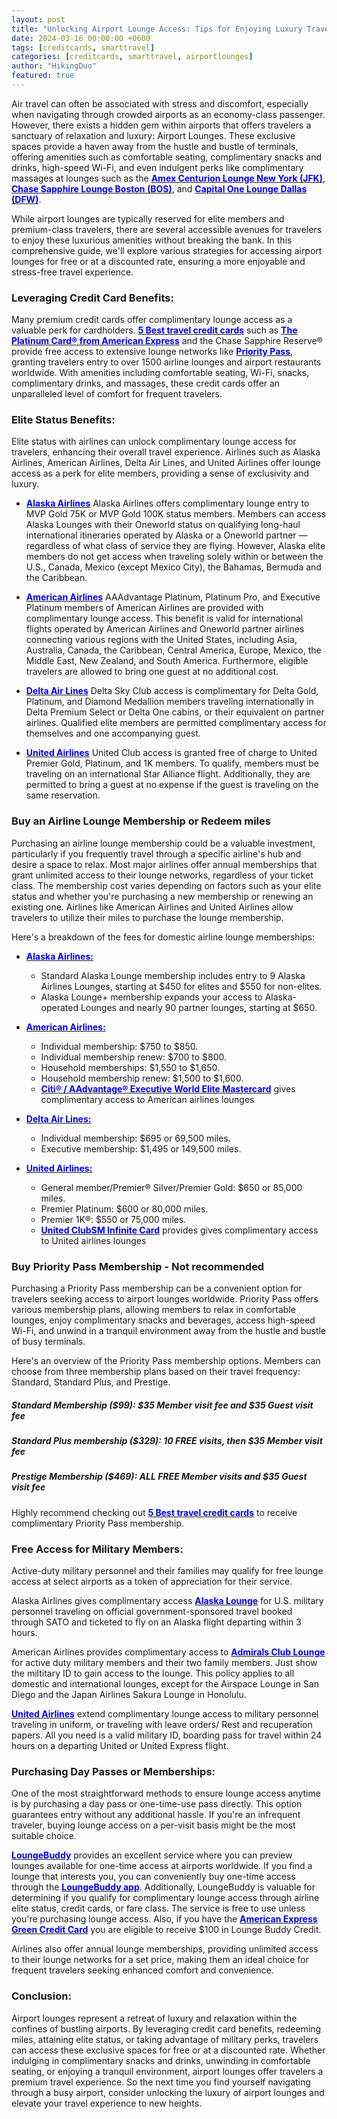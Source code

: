 ```yaml
---
layout: post
title: "Unlocking Airport Lounge Access: Tips for Enjoying Luxury Travel Without the Price Tag"
date: 2024-03-16 00:00:00 +0600
tags: [creditcards, smarttravel]
categories: [creditcards, smarttravel, airportlounges]
author: "HikingDuo"
featured: true
---
```


Air travel can often be associated with stress and discomfort, especially when navigating through crowded airports as an economy-class passenger. However, there exists a hidden gem within airports that offers travelers a sanctuary of relaxation and luxury: Airport Lounges. These exclusive spaces provide a haven away from the hustle and bustle of terminals, offering amenities such as comfortable seating, complimentary snacks and drinks, high-speed Wi-Fi, and even indulgent perks like complimentary massages at lounges such as the <a href="https://global.americanexpress.com/lounge-access/the-platinum-card/JFK/The-Centurion-Lounge-Terminal-4-ErTeaB28Ky"><b style="color: blue;">Amex Centurion Lounge New York (JFK)</b></a>, <a href="https://account.chase.com/sapphire-airport-lounge"><b style="color: blue;">Chase Sapphire Lounge Boston (BOS)</b></a>, and <a href="https://capitalonetravel.com/lounges/capital-one-lounges/dfw"><b style="color: blue;">Capital One Lounge Dallas (DFW)</b></a>.

While airport lounges are typically reserved for elite members and premium-class travelers, there are several accessible avenues for travelers to enjoy these luxurious amenities without breaking the bank. In this comprehensive guide, we'll explore various strategies for accessing airport lounges for free or at a discounted rate, ensuring a more enjoyable and stress-free travel experience.

### Leveraging Credit Card Benefits:

Many premium credit cards offer complimentary lounge access as a valuable perk for cardholders.  <a href="https://hikingduo.github.io/hikingduo/5-best-travel-credit-cards-as-of-March-2024.html"><b style="color: blue;">5 Best travel credit cards</b></a> such as <a href="https://hikingduo.github.io/hikingduo/american-express-platinum-card-review.html"><b style="color: blue;">The Platinum Card® from American Express</b></a> and the Chase Sapphire Reserve® provide free access to extensive lounge networks like <a href="https://www.prioritypass.com/campaigns/sportstravel/keyword/proud-sponsor-ptpa?sourcecode=DAPTPA24&currency=USD&gad_source=1&gclid=Cj0KCQjwqdqvBhCPARIsANrmZhN944CclX-JE2_NSNpURK8PPLN86SlQWBPHKfpaPHya7q-iKKAlFiAaAjmMEALw_wcB"><b style="color: blue;">Priority Pass</b></a>, granting travelers entry to over 1500 airline lounges and airport restaurants worldwide. With amenities including comfortable seating, Wi-Fi, snacks, complimentary drinks, and massages, these credit cards offer an unparalleled level of comfort for frequent travelers.

### Elite Status Benefits:

Elite status with airlines can unlock complimentary lounge access for travelers, enhancing their overall travel experience. Airlines such as Alaska Airlines, American Airlines, Delta Air Lines, and United Airlines offer lounge access as a perk for elite members, providing a sense of exclusivity and luxury.


- <a href="https://www.alaskaair.com/content/mileage-plan/membership-benefits?lid=nav:mileage-elite&int=AS_NAV_MP_EliteStatus_-prodID:MileagePlan"><b style="color: blue;">Alaska Airlines</b></a>
Alaska Airlines offers complimentary lounge entry to MVP Gold 75K or MVP Gold 100K status members. Members can access Alaska Lounges with their Oneworld status on qualifying long-haul international itineraries operated by Alaska or a Oneworld partner — regardless of what class of service they are flying. However, Alaska elite members do not get access when traveling solely within or between the U.S., Canada, Mexico (except Mexico City), the Bahamas, Bermuda and the Caribbean.

- <a href="https://www.aa.com/i18n/aadvantage-program/aadvantage-status/aadvantage-status.jsp"><b style="color: blue;">American Airlines</b></a>
AAAdvantage Platinum, Platinum Pro, and Executive Platinum members of American Airlines are provided with complimentary lounge access. This benefit is valid for international flights operated by American Airlines and Oneworld partner airlines connecting various regions with the United States, including Asia, Australia, Canada, the Caribbean, Central America, Europe, Mexico, the Middle East, New Zealand, and South America. Furthermore, eligible travelers are allowed to bring one guest at no additional cost.

- <a href="https://www.delta.com/us/en/skymiles/medallion-program/medallion-benefits"><b style="color: blue;">Delta Air Lines</b></a>
Delta Sky Club access is complimentary for Delta Gold, Platinum, and Diamond Medallion members traveling internationally in Delta Premium Select or Delta One cabins, or their equivalent on partner airlines. Qualified elite members are permitted complimentary access for themselves and one accompanying guest.

- <a href="https://www.united.com/ual/en/us/fly/mileageplus/premier.html"><b style="color: blue;">United Airlines</b></a>
United Club access is granted free of charge to United Premier Gold, Platinum, and 1K members. To qualify, members must be traveling on an international Star Alliance flight. Additionally, they are permitted to bring a guest at no expense if the guest is traveling on the same reservation.

### Buy an Airline Lounge Membership or Redeem miles
Purchasing an airline lounge membership could be a valuable investment, particularly if you frequently travel through a specific airline's hub and desire a space to relax. Most major airlines offer annual memberships that grant unlimited access to their lounge networks, regardless of your ticket class. The membership cost varies depending on factors such as your elite status and whether you're purchasing a new membership or renewing an existing one. Airlines like American Airlines and United Airlines allow travelers to utilize their miles to purchase the lounge membership.

Here's a breakdown of the fees for domestic airline lounge memberships:

- <a href="https://www.alaskaair.com/content/airport-lounge/join-renew"><b style="color: blue;">Alaska Airlines:</b></a>
  - Standard Alaska Lounge membership includes entry to 9 Alaska Airlines Lounges, starting at $450 for elites and $550 for non-elites.
  - Alaska Lounge+ membership expands your access to Alaska-operated Lounges and nearly 90 partner lounges, starting at $650.

- <a href="https://www.alaskaair.com/content/airport-lounge/join-renew"><b style="color: blue;">American Airlines:</b></a>
  - Individual membership: $750 to $850.
  - Individual membership renew: $700 to $800.
  - Household memberships: $1,550 to $1,650.
  - Household membership renew: $1,500 to $1,600.
  - <a href="https://www.citi.com/usc/LPACA/AA/AAdvantage/Exec/PS/index0.html?cmp=knc%7Cacquire%7C2006%7CCARDS%7CGoogle%7CBR&gclid=Cj0KCQjwqdqvBhCPARIsANrmZhN1ClQ5JOby2-vuVPpBDPZDeblVa1NwngIyGs9PrQ4f13cAsYjMrwUaAsnLEALw_wcB&gclsrc=aw.ds&ProspectID=Pgt2YSnP2NWOCe8V2KClWSldcVCoh6dj"><b style="color: blue;">Citi® / AAdvantage® Executive World Elite Mastercard</b></a> gives complimentary access to American airlines lounges

- <a href="https://www.delta.com/skyclub/purchasemembership_performRequest.action"><b style="color: blue;">Delta Air Lines:</b></a>
  - Individual membership: $695 or 69,500 miles.
  - Executive membership: $1,495 or 149,500 miles.

- <a href="https://www.united.com/en/us/fly/travel/airport/united-club-and-lounges/membership-rates.html"><b style="color: blue;">United Airlines:</b></a>
  - General member/Premier® Silver/Premier Gold: $650 or 85,000 miles.
  - Premier Platinum: $600 or 80,000 miles.
  - Premier 1K®: $550 or 75,000 miles.
  - <a href="https://www2.theexplorercard.com/rewards-cards/club-card?CELL=D4C&jp_cmp=cc/United+Club_Brand_Exact_United+Club_SEM_US_NA_Standard_NA/sea/p25778360992/United+Club&gclsrc=aw.ds&gad_source=1&gclid=Cj0KCQjwqdqvBhCPARIsANrmZhNLV8ndkgHOJo-XGG6cDCCjntKDKL0kvh4Icj9OUqymIY5rZXW9jPYaAis6EALw_wcB&gclsrc=aw.ds"><b style="color: blue;">United ClubSM Infinite Card</b></a> provides gives complimentary access to United airlines lounges

### Buy Priority Pass Membership - Not recommended
Purchasing a Priority Pass membership can be a convenient option for travelers seeking access to airport lounges worldwide. Priority Pass offers various membership plans, allowing members to relax in comfortable lounges, enjoy complimentary snacks and beverages, access high-speed Wi-Fi, and unwind in a tranquil environment away from the hustle and bustle of busy terminals.

Here's an overview of the Priority Pass membership options. Members can choose from three membership plans based on their travel frequency: Standard, Standard Plus, and Prestige.

##### Standard Membership ($99): $35 Member visit fee and $35 Guest visit fee

##### Standard Plus membership ($329): 10 FREE visits, then $35 Member visit fee

##### Prestige Membership ($469): ALL FREE Member visits and $35 Guest visit fee

Highly recommend checking out <a href="https://hikingduo.github.io/hikingduo/5-best-travel-credit-cards-as-of-March-2024.html"><b style="color: blue;">5 Best travel credit cards</b></a> to receive complimentary Priority Pass membership. 

### Free Access for Military Members:

Active-duty military personnel and their families may qualify for free lounge access at select airports as a token of appreciation for their service.

Alaska Airlines gives complimentary access <a href="https://www.alaskaair.com/content/about-us/social-responsibility/salute-to-service"><b style="color: blue;">Alaska Lounge</b></a> for U.S. military personnel traveling on official government-sponsored travel booked through SATO and ticketed to fly on an Alaska flight departing within 3 hours.

American Airlines provides complimentary access to <a href="https://www.aa.com/i18n/travel-info/clubs/admirals-club-access.jsp"><b style="color: blue;">Admirals Club Lounge</b></a> for active duty military members and their two family members. Just show the miltitary ID to gain access to the lounge. This policy applies to all domestic and international lounges, except for the Airspace Lounge in San Diego and the Japan Airlines Sakura Lounge in Honolulu.

<a href="https://www.united.com/en/us/fly/travel/airport/lounge-access.html#militaryandothermemberships"><b style="color: blue;">United Airlines</b></a> extend complimentary lounge access to military personnel traveling in uniform, or traveling with leave orders/ Rest and recuperation papers. All you need is a valid military ID, boarding pass for travel within 24 hours on a departing United or United Express flight.

### Purchasing Day Passes or Memberships:

One of the most straightforward methods to ensure lounge access anytime is by purchasing a day pass or one-time-use pass directly. This option guarantees entry without any additional hassle. If you're an infrequent traveler, buying lounge access on a per-visit basis might be the most suitable choice.

<a href="https://www.loungebuddy.com/"><b style="color: blue;">LoungeBuddy</b></a> provides an excellent service where you can preview lounges available for one-time access at airports worldwide. If you find a lounge that interests you, you can conveniently buy one-time access through the <a href="https://apps.apple.com/us/app/loungebuddy-airport-lounges/id674176920"><b style="color: blue;">LoungeBuddy app</b></a>. Additionally, LoungeBuddy is valuable for determining if you qualify for complimentary lounge access through airline elite status, credit cards, or fare class. The service is free to use unless you're purchasing lounge access. Also, if you have the <a href="https://global.americanexpress.com/card-benefits/detail/hundred-loungebuddy-credit/amex-green"><b style="color: blue;">American Express Green Credit Card</b></a> you are eligible to receive $100 in Lounge Buddy Credit.

Airlines also offer annual lounge memberships, providing unlimited access to their lounge networks for a set price, making them an ideal choice for frequent travelers seeking enhanced comfort and convenience.

### Conclusion:

Airport lounges represent a retreat of luxury and relaxation within the confines of bustling airports. By leveraging credit card benefits, redeeming miles, attaining elite status, or taking advantage of military perks, travelers can access these exclusive spaces for free or at a discounted rate. Whether indulging in complimentary snacks and drinks, unwinding in comfortable seating, or enjoying a tranquil environment, airport lounges offer travelers a premium travel experience. So the next time you find yourself navigating through a busy airport, consider unlocking the luxury of airport lounges and elevate your travel experience to new heights.